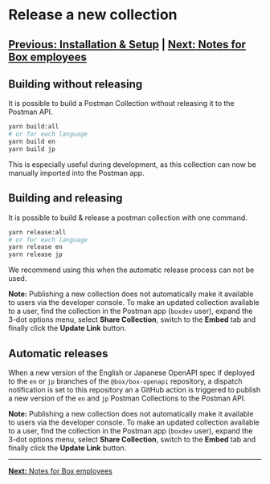 # Release a new collection

[**Previous:** Installation & Setup](../index.md) |
[**Next:** Notes for Box employees](./docs/boxers.md)
---

## Building without releasing

It is possible to build a Postman Collection without releasing it to the Postman
API.

```sh
yarn build:all
# or for each language
yarn build en
yarn build jp
```

This is especially useful during development, as this collection can now be
manually imported into the Postman app.

## Building and releasing

It is possible to build & release a postman collection with one command.

```sh
yarn release:all
# or for each language
yarn release en
yarn release jp
```

We recommend using this when the automatic release process can not be used.

**Note:** Publishing a new collection does not automatically make it available
to users via the developer console. To make an updated collection available to a
user, find the collection in the Postman app (`boxdev` user), expand the 3-dot
options menu, select **Share Collection**, switch to the **Embed** tab and
finally click the **Update Link** button.


## Automatic releases

When a new version of the English or Japanese OpenAPI spec if deployed to the
`en` or `jp` branches of the `@box/box-openapi` repository, a dispatch
notification is set to this repository an a GitHub action is triggered to
publish a new version of the `en` and `jp` Postman Collections to the Postman
API.

**Note:** Publishing a new collection does not automatically make it available
to users via the developer console. To make an updated collection available to a
user, find the collection in the Postman app (`boxdev` user), expand the 3-dot
options menu, select **Share Collection**, switch to the **Embed** tab and
finally click the **Update Link** button.

---

[**Next:** Notes for Box employees](./docs/boxers.md)
